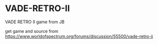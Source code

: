 # VADE-RETRO-II
VADE RETRO II game from JB


get game and source from https://www.worldofspectrum.org/forums/discussion/55500/vade-retro-ii
